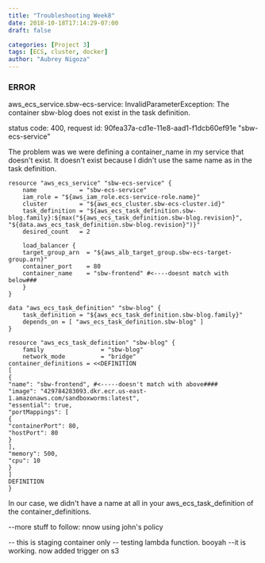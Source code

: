 ```yaml
---
title: "Troubleshooting Week8"
date: 2018-10-18T17:14:29-07:00
draft: false

categories: [Project 3]
tags: [ECS, cluster, docker]
author: "Aubrey Nigoza"
---
```



### ERROR ###
aws_ecs_service.sbw-ecs-service: InvalidParameterException: The container sbw-blog does not exist in the task definition.  

status code: 400, request id: 90fea37a-cd1e-11e8-aad1-f1dcb60ef91e "sbw-ecs-service"  

The problem was we were defining a container_name in my service that doesn't exist. It doesn't exist because I didn't use the same name as in the task definition.

    resource "aws_ecs_service" "sbw-ecs-service" {
	    name            = "sbw-ecs-service"
	    iam_role = "${aws_iam_role.ecs-service-role.name}"
	    cluster         = "${aws_ecs_cluster.sbw-ecs-cluster.id}"
	    task_definition = "${aws_ecs_task_definition.sbw-blog.family}:${max("${aws_ecs_task_definition.sbw-blog.revision}", "${data.aws_ecs_task_definition.sbw-blog.revision}")}"
	    desired_count   = 2
	
	    load_balancer {
	    target_group_arn  = "${aws_alb_target_group.sbw-ecs-target-group.arn}"
	    container_port    = 80
	    container_name    = "sbw-frontend" #<----doesnt match with below###
	    }
    }

    data "aws_ecs_task_definition" "sbw-blog" {
	    task_definition = "${aws_ecs_task_definition.sbw-blog.family}"
	    depends_on = [ "aws_ecs_task_definition.sbw-blog" ]
    }

    resource "aws_ecs_task_definition" "sbw-blog" {
	    family                = "sbw-blog"
	    network_mode          = "bridge"
    container_definitions = <<DEFINITION
    [
    {
    "name": "sbw-frontend", #<-----doesn't match with above####
    "image": "429784283093.dkr.ecr.us-east-1.amazonaws.com/sandboxworms:latest",
    "essential": true,
    "portMappings": [
    {
    "containerPort": 80,
    "hostPort": 80
    }
    ],
    "memory": 500,
    "cpu": 10
    }
    ]
    DEFINITION
    }

In our case, we didn't have a name at all in your aws_ecs_task_definition of the container_definitions.




--more stuff to follow: nnow using john's policy

-- this is staging container only
-- testing lambda function. booyah
--it is working. now added trigger on s3
